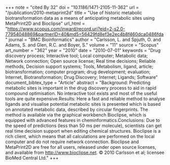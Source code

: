 +++
note = "cited By 32"
doi = "10.1186/1471-2105-11-362"
url = "/publication/2010-metaprint2d"
title = "Use of historic metabolic biotransformation data as a means of anticipating metabolic sites using MetaPrint2D and Bioclipse"
url_html = "https://www.scopus.com/inward/record.uri?eid=2-s2.0-77954048869&partnerID=40&md5=56429fd8ef3e2ec4b8f460dca0486fda"
journal = "BMC Bioinformatics"
author = "Carlsson, L. and Spjuth, O. and Adams, S. and Glen, R.C. and Boyer, S."
volume = "11"
source = "Scopus"
art_number = "362"
year = "2010"
date = "2010-07-01"
keywords = "Drug discovery process;  Interactive tool;  Local computer;  Metabolic data;  Network connection;  Open source license;  Real time decisions;  Reliable methods, Decision support systems;  Tools, Metabolism, ligand, article;  biotransformation;  computer program;  drug development;  evaluation;  Internet, Biotransformation;  Drug Discovery;  Internet;  Ligands;  Software"
document_bibtex_type = "Article"
abstract = "Background: Predicting metabolic sites is important in the drug discovery process to aid in rapid compound optimisation. No interactive tool exists and most of the useful tools are quite expensive.Results: Here a fast and reliable method to analyse ligands and visualise potential metabolic sites is presented which is based on annotated metabolic data, described by circular fingerprints. The method is available via the graphical workbench Bioclipse, which is equipped with advanced features in cheminformatics.Conclusions: Due to the speed of predictions (less than 50 ms per molecule), scientists can get real time decision support when editing chemical structures. Bioclipse is a rich client, which means that all calculations are performed on the local computer and do not require network connection. Bioclipse and MetaPrint2D are free for all users, released under open source licenses, and available from http://www.bioclipse.net. © 2010 Carlsson et al; licensee BioMed Central Ltd."
+++

